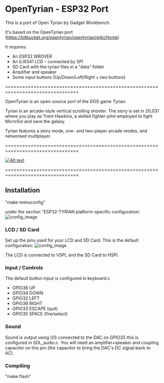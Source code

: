 # OpenTyrian - ESP32 Port

This is a port of Open Tyrian by Gadget Workbench.

It's based on the OpenTyrian port (https://bitbucket.org/opentyrian/opentyrian/wiki/Home)

It requires:
 - An ESP32 WROVER 
 - An ILI9341 LCD - connected by SPI
 - SD Card with the tyrian files in a "data" folder
 - Amplifier and speaker
 - Some input buttons (Up/Down/Left/Right + two buttons)

================================================================================

OpenTyrian is an open-source port of the DOS game Tyrian.

Tyrian is an arcade-style vertical scrolling shooter.  The story is set
in 20,031 where you play as Trent Hawkins, a skilled fighter-pilot employed
to fight MicroSol and save the galaxy.

Tyrian features a story mode, one- and two-player arcade modes, and networked
multiplayer.

================================================================================

[![Alt text](https://img.youtube.com/vi/UL5eTUv7SZE/0.jpg)](https://www.youtube.com/watch?v=UL5eTUv7SZE)

================================================================================

## Installation

"make menuconfig"

under the section "ESP32-TYRIAN platform-specific configuration:
![config_image](https://github.com/jkirsons/OpenTyrian/edit/master/documents/config_1.png)

### LCD / SD Card
Set up the pins used for your LCD and SD Card.  This is the default configuration:
![config_image](https://github.com/jkirsons/OpenTyrian/edit/master/documents/config_2.png)

The LCD is connected to VSPI, and the SD Card to HSPI.

### Input / Controls
The default button input is configured in keyboard.c
- GPIO36 UP
- GPIO34 DOWN
- GPIO32 LEFT
- GPIO39 RIGHT
- GPIO33 ESCAPE (quit)
- GPIO35 SPACE (fire/select)

### Sound
Sound is output using I2S connected to the DAC on GPIO25 this is configured in SDL_audio.c.  You will need an amplifier+speaker and coupling capacitor on this pin (the capacitor to bring the DAC's DC signal back to AC).

### Compiling
"make flash"
